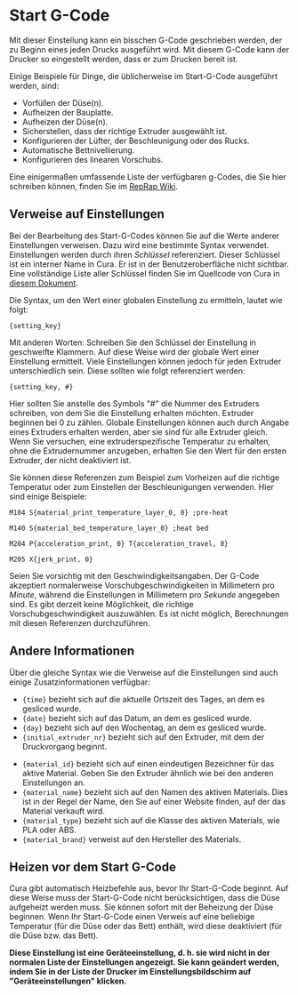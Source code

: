 Start G-Code
====
Mit dieser Einstellung kann ein bisschen G-Code geschrieben werden, der zu Beginn eines jeden Drucks ausgeführt wird. Mit diesem G-Code kann der Drucker so eingestellt werden, dass er zum Drucken bereit ist.

Einige Beispiele für Dinge, die üblicherweise im Start-G-Code ausgeführt werden, sind:
* Vorfüllen der Düse(n).
* Aufheizen der Bauplatte.
* Aufheizen der Düse(n).
* Sicherstellen, dass der richtige Extruder ausgewählt ist.
* Konfigurieren der Lüfter, der Beschleunigung oder des Rucks.
* Automatische Bettnivellierung.
* Konfigurieren des linearen Vorschubs.

Eine einigermaßen umfassende Liste der verfügbaren g-Codes, die Sie hier schreiben können, finden Sie im [RepRap Wiki](https://reprap.org/wiki/G-code).

Verweise auf Einstellungen
----
Bei der Bearbeitung des Start-G-Codes können Sie auf die Werte anderer Einstellungen verweisen. Dazu wird eine bestimmte Syntax verwendet. Einstellungen werden durch ihren *Schlüssel* referenziert. Dieser Schlüssel ist ein interner Name in Cura. Er ist in der Benutzeroberfläche nicht sichtbar. Eine vollständige Liste aller Schlüssel finden Sie im Quellcode von Cura in [diesem Dokument](https://github.com/Ultimaker/Cura/blob/master/resources/definitions/fdmprinter.def.json).

Die Syntax, um den Wert einer globalen Einstellung zu ermitteln, lautet wie folgt:

`{setting_key}`

Mit anderen Worten: Schreiben Sie den Schlüssel der Einstellung in geschweifte Klammern. Auf diese Weise wird der globale Wert einer Einstellung ermittelt. Viele Einstellungen können jedoch für jeden Extruder unterschiedlich sein. Diese sollten wie folgt referenziert werden:

`{setting_key, #}`

Hier sollten Sie anstelle des Symbols "#" die Nummer des Extruders schreiben, von dem Sie die Einstellung erhalten möchten. Extruder beginnen bei 0 zu zählen. Globale Einstellungen können auch durch Angabe eines Extruders erhalten werden, aber sie sind für alle Extruder gleich. Wenn Sie versuchen, eine extruderspezifische Temperatur zu erhalten, ohne die Extrudernummer anzugeben, erhalten Sie den Wert für den ersten Extruder, der nicht deaktiviert ist.

Sie können diese Referenzen zum Beispiel zum Vorheizen auf die richtige Temperatur oder zum Einstellen der Beschleunigungen verwenden. Hier sind einige Beispiele:

`M104 S{material_print_temperature_layer_0, 0} ;pre-heat`

`M140 S{material_bed_temperature_layer_0} ;heat bed`

`M204 P{acceleration_print, 0} T{acceleration_travel, 0}`

`M205 X{jerk_print, 0}`

Seien Sie vorsichtig mit den Geschwindigkeitsangaben. Der G-Code akzeptiert normalerweise Vorschubgeschwindigkeiten in Millimetern pro *Minute*, während die Einstellungen in Millimetern pro *Sekunde* angegeben sind. Es gibt derzeit keine Möglichkeit, die richtige Vorschubgeschwindigkeit auszuwählen. Es ist nicht möglich, Berechnungen mit diesen Referenzen durchzuführen.

Andere Informationen
----
Über die gleiche Syntax wie die Verweise auf die Einstellungen sind auch einige Zusatzinformationen verfügbar:

* `{time}` bezieht sich auf die aktuelle Ortszeit des Tages, an dem es gesliced wurde.
* `{date}` bezieht sich auf das Datum, an dem es gesliced wurde.
* `{day}` bezieht sich auf den Wochentag, an dem es gesliced wurde.
* `{initial_extruder_nr}` bezieht sich auf den Extruder, mit dem der Druckvorgang beginnt.
<!--if cura_version>=4.12-->
* `{material_id}` bezieht sich auf einen eindeutigen Bezeichner für das aktive Material. Geben Sie den Extruder ähnlich wie bei den anderen Einstellungen an.
* `{material_name}` bezieht sich auf den Namen des aktiven Materials. Dies ist in der Regel der Name, den Sie auf einer Website finden, auf der das Material verkauft wird.
* `{material_type}` bezieht sich auf die Klasse des aktiven Materials, wie PLA oder ABS.
* `{material_brand}` verweist auf den Hersteller des Materials.
<!--endif-->

Heizen vor dem Start G-Code
----
Cura gibt automatisch Heizbefehle aus, bevor Ihr Start-G-Code beginnt. Auf diese Weise muss der Start-G-Code nicht berücksichtigen, dass die Düse aufgeheizt werden muss. Sie können sofort mit der Beheizung der Düse beginnen. Wenn Ihr Start-G-Code einen Verweis auf eine beliebige Temperatur (für die Düse oder das Bett) enthält, wird diese deaktiviert (für die Düse bzw. das Bett).

**Diese Einstellung ist eine Geräteeinstellung, d. h. sie wird nicht in der normalen Liste der Einstellungen angezeigt. Sie kann geändert werden, indem Sie in der Liste der Drucker im Einstellungsbildschirm auf "Geräteeinstellungen" klicken.**